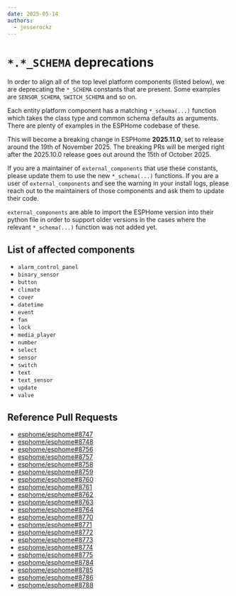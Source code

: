 ```yaml
---
date: 2025-05-14
authors: 
  - jesserockz
---
```


# `*.*_SCHEMA` deprecations

In order to align all of the top level platform components (listed below), we are deprecating the `*_SCHEMA` constants that are present. Some examples are `SENSOR_SCHEMA`, `SWITCH_SCHEMA` and so on.

Each entity platform component has a matching `*_schema(...)` function which takes the class type and common schema defaults as arguments. There are plenty of examples in the ESPHome codebase of these.

This will become a breaking change in ESPHome **2025.11.0**, set to release around the 19th of November 2025. The breaking PRs will be merged right after the 2025.10.0 release goes out around the 15th of October 2025.

If you are a maintainer of `external_components` that use these constants, please update them to use the new `*_schema(...)` functions. If you are a user of `external_components` and see the warning in your install logs, please reach out to the maintainers of those components and ask them to update their code.

`external_components` are able to import the ESPHome version into their python file in order to support older versions in the cases where the relevant `*_schema(...)` function was not added yet.

## List of affected components

- `alarm_control_panel`
- `binary_sensor`
- `button`
- `climate`
- `cover`
- `datetime`
- `event`
- `fan`
- `lock`
- `media_player`
- `number`
- `select`
- `sensor`
- `switch`
- `text`
- `text_sensor`
- `update`
- `valve`

## Reference Pull Requests

- [esphome/esphome#8747](https://github.com/esphome/esphome/pull/8747)
- [esphome/esphome#8748](https://github.com/esphome/esphome/pull/8748)
- [esphome/esphome#8756](https://github.com/esphome/esphome/pull/8756)
- [esphome/esphome#8757](https://github.com/esphome/esphome/pull/8757)
- [esphome/esphome#8758](https://github.com/esphome/esphome/pull/8758)
- [esphome/esphome#8759](https://github.com/esphome/esphome/pull/8759)
- [esphome/esphome#8760](https://github.com/esphome/esphome/pull/8760)
- [esphome/esphome#8761](https://github.com/esphome/esphome/pull/8761)
- [esphome/esphome#8762](https://github.com/esphome/esphome/pull/8762)
- [esphome/esphome#8763](https://github.com/esphome/esphome/pull/8763)
- [esphome/esphome#8764](https://github.com/esphome/esphome/pull/8764)
- [esphome/esphome#8770](https://github.com/esphome/esphome/pull/8770)
- [esphome/esphome#8771](https://github.com/esphome/esphome/pull/8771)
- [esphome/esphome#8772](https://github.com/esphome/esphome/pull/8772)
- [esphome/esphome#8773](https://github.com/esphome/esphome/pull/8773)
- [esphome/esphome#8774](https://github.com/esphome/esphome/pull/8774)
- [esphome/esphome#8775](https://github.com/esphome/esphome/pull/8775)
- [esphome/esphome#8784](https://github.com/esphome/esphome/pull/8784)
- [esphome/esphome#8785](https://github.com/esphome/esphome/pull/8785)
- [esphome/esphome#8786](https://github.com/esphome/esphome/pull/8786)
- [esphome/esphome#8788](https://github.com/esphome/esphome/pull/8788)
